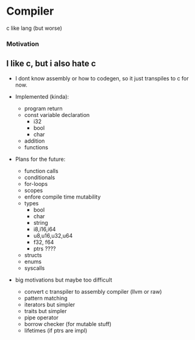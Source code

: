 # Compiler 
c like lang (but worse) 

### Motivation
I like c, but i also hate c
---

- I dont know assembly or how to codegen, so it just transpiles to c for now.

- Implemented (kinda):
  - program return
  - const variable declaration
    - i32
    - bool
    - char
  - addition
  - functions

- Plans for the future:
  - function calls
  - conditionals
  - for-loops
  - scopes
  - enfore compile time mutability
  - types
    - bool
    - char
    - string
    - i8,i16,i64
    - u8,u16,u32,u64
    - f32, f64
    - ptrs ????
  - structs
  - enums
  - syscalls

- big motivations but maybe too difficult 
  - convert c transpiler to assembly compiler (llvm or raw)
  - pattern matching
  - iterators but simpler
  - traits but simpler
  - pipe operator
  - borrow checker (for mutable stuff)
  - lifetimes (if ptrs are impl)
